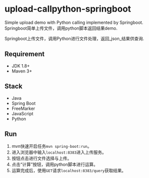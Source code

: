 # upload-callpython-springboot
Simple upload demo with Python calling implemented by Springboot.
Springboot简单上传文件，调用python脚本返回结果demo.

Springboot上传文件，调用Python进行文件处理，返回_json_结果供查询.

## Requirement
- JDK 1.8+
- Maven 3+

## Stack
- Java
- Spring Boot
- FreeMarker
- JavaScript
- Python

## Run
1. mvn快速开启任务`mvn spring-boot:run`。
2. 进入浏览器中输入`localhost:8383`进入上传服务。
3. 按钮点击进行文件选择与上传。
4. 点击“计算”按钮，调用python脚本进行运算。
5. 运算完成后，使用`GET`请求`localhost:8383/query`获取结果。
